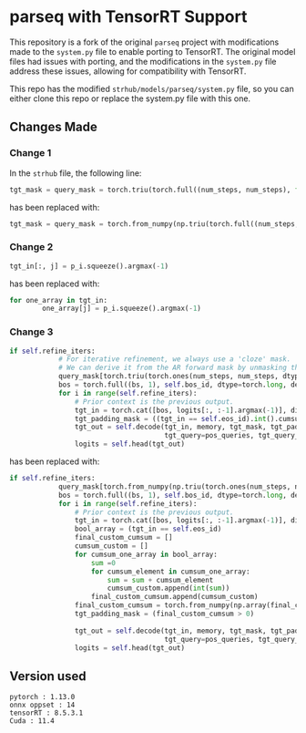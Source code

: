 # parseq with TensorRT Support

This repository is a fork of the original `parseq` project with modifications made to the `system.py` file to enable porting to TensorRT. The original model files had issues with porting, and the modifications in the `system.py` file address these issues, allowing for compatibility with TensorRT.

This repo has the modified `strhub/models/parseq/system.py` file, so you can either clone this repo or replace the system.py file with this one.

## Changes Made
### Change 1
In the `strhub` file, the following line:
```python
tgt_mask = query_mask = torch.triu(torch.full((num_steps, num_steps), float('-inf'), device=self._device), 1)
```
has been replaced with:
```python
tgt_mask = query_mask = torch.from_numpy(np.triu(torch.full((num_steps, num_steps), float('-inf'), device=self._device).numpy(), 1))
```

### Change 2
```python
tgt_in[:, j] = p_i.squeeze().argmax(-1)
```
has been replaced with:

```python
for one_array in tgt_in:
		one_array[j] = p_i.squeeze().argmax(-1)
```
### Change 3
```python
if self.refine_iters:
            # For iterative refinement, we always use a 'cloze' mask.
            # We can derive it from the AR forward mask by unmasking the token context to the right.
            query_mask[torch.triu(torch.ones(num_steps, num_steps, dtype=torch.bool, device=self._device), 2)] = 0
            bos = torch.full((bs, 1), self.bos_id, dtype=torch.long, device=self._device)
            for i in range(self.refine_iters):
                # Prior context is the previous output.
                tgt_in = torch.cat([bos, logits[:, :-1].argmax(-1)], dim=1)
                tgt_padding_mask = ((tgt_in == self.eos_id).int().cumsum(-1) > 0)  # mask tokens beyond the first EOS token.
                tgt_out = self.decode(tgt_in, memory, tgt_mask, tgt_padding_mask,
                                      tgt_query=pos_queries, tgt_query_mask=query_mask[:, :tgt_in.shape[1]])
                logits = self.head(tgt_out)
```
has been replaced with:

```python
if self.refine_iters:
            query_mask[torch.from_numpy(np.triu(torch.ones(num_steps, num_steps, dtype=torch.bool, device=self._device).numpy(), 2))] = 0
            bos = torch.full((bs, 1), self.bos_id, dtype=torch.long, device=self._device)
            for i in range(self.refine_iters):
                # Prior context is the previous output.
                tgt_in = torch.cat([bos, logits[:, :-1].argmax(-1)], dim=1)
                bool_array = (tgt_in == self.eos_id)
                final_custom_cumsum = []
                cumsum_custom = []
                for cumsum_one_array in bool_array:
                    sum =0
                    for cumsum_element in cumsum_one_array:
                        sum = sum + cumsum_element
                        cumsum_custom.append(int(sum))
                    final_custom_cumsum.append(cumsum_custom)
                final_custom_cumsum = torch.from_numpy(np.array(final_custom_cumsum))
                tgt_padding_mask = (final_custom_cumsum > 0)
                
                tgt_out = self.decode(tgt_in, memory, tgt_mask, tgt_padding_mask,
                                      tgt_query=pos_queries, tgt_query_mask=query_mask[:, :tgt_in.shape[1]])
                logits = self.head(tgt_out)
  ```

## Version used
```
pytorch : 1.13.0 
onnx oppset : 14
tensorRT : 8.5.3.1
Cuda : 11.4
```



